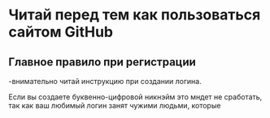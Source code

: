 # Читай перед тем как пользоваться сайтом GitHub
## Главное правило при регистрации
-внимательно читай инструкцию при создании логина.

Если вы создаете буквенно-цифровой никнэйм это мндет не сработать, так как ваш любимый логин занят чужими людьми, которые 